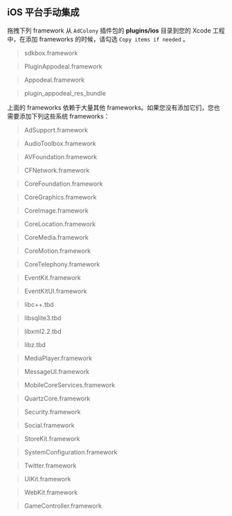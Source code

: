 ## iOS 平台手动集成
拖拽下列 framework 从 `AdColony` 插件包的 __plugins/ios__ 目录到您的 Xcode 工程中，在添加 frameworks 的时候，请勾选 `Copy items if needed` 。

> sdkbox.framework

> PluginAppodeal.framework

> Appodeal.framework

> plugin_appodeal_res_bundle

上面的 frameworks 依赖于大量其他 frameworks。如果您没有添加它们，您也需要添加下列这些系统 frameworks：

> AdSupport.framework

> AudioToolbox.framework

> AVFoundation.framework

> CFNetwork.framework

> CoreFoundation.framework

> CoreGraphics.framework

> CoreImage.framework

> CoreLocation.framework

> CoreMedia.framework

> CoreMotion.framework

> CoreTelephony.framework

> EventKit.framework

> EventKitUI.framework

> libc++.tbd

> libsqlite3.tbd

> libxml2.2.tbd

> libz.tbd

> MediaPlayer.framework

> MessageUI.framework

> MobileCoreServices.framework

> QuartzCore.framework

> Security.framework

> Social.framework

> StoreKit.framework

> SystemConfiguration.framework

> Twitter.framework

> UIKit.framework

> WebKit.framework

> GameController.framework

